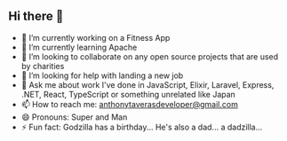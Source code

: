 ## Hi there 👋

- 🔭 I’m currently working on a Fitness App
- 🌱 I’m currently learning Apache
- 👯 I’m looking to collaborate on any open source projects that are used by charities
- 🤔 I’m looking for help with landing a new job
- 💬 Ask me about work I've done in JavaScript, Elixir, Laravel, Express, .NET, React, TypeScript or something unrelated like Japan
- 📫 How to reach me: anthonytaverasdeveloper@gmail.com
- 😄 Pronouns: Super and Man
- ⚡ Fun fact: Godzilla has a birthday... He's also a dad... a dadzilla...
<!--
**command76/command76** is a ✨ _special_ ✨ repository because its `README.md` (this file) appears on your GitHub profile.

Here are some ideas to get you started:

- 🔭 I’m currently working on ...
- 🌱 I’m currently learning ...
- 👯 I’m looking to collaborate on ...
- 🤔 I’m looking for help with ...
- 💬 Ask me about ...
- 📫 How to reach me: ...
- 😄 Pronouns: ...
- ⚡ Fun fact: ...
-->
